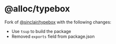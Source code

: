 # @alloc/typebox

Fork of [@sinclair/typebox](https://github.com/sinclairzx81/typebox) with the following changes:

- Use `tsup` to build the package
- Removed `exports` field from package.json
